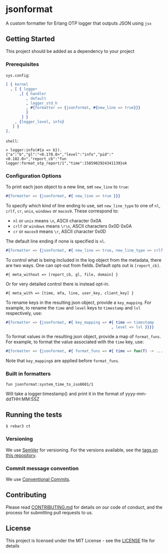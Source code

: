 # jsonformat

A custom formatter for Erlang OTP logger that outputs JSON using `jsx`

## Getting Started

This project should be added as a dependency to your project

### Prerequisites

`sys.config`:

```erlang
[ { kernel
  , [ { logger
      ,[ { handler
         , default
         , logger_std_h
         , #{formatter => {jsonformat, #{new_line => true}}}
         }
       ] }
    , {logger_level, info}
   ] }
].

```

`shell`:

```
> logger:info(#{a => b}).
{"a":"b","gl":"<0.178.0>","level":"info","pid":"<0.182.0>","report_cb":"fun logger:format_otp_report/1","time":1585902924341139}ok
```

### Configuration Options
To print each json object to a new line, set `new_line` to `true`:

```erlang
#{formatter => {jsonformat, #{ new_line => true }}}
```

To specify which kind of line ending to use, set `new_line_type` to
one of `nl`, `crlf`, `cr`, `unix`, `windows` or `macos9`. These
correspond to:

 * `nl` or `unix` means `\n`, ASCII character 0x0A
 * `crlf` or `windows` means `\r\n`, ASCII characters 0x0D 0x0A
 * `cr` or `macos9` means `\r`, ASCII character 0x0D

The default line ending if none is specified is `nl`.

```erlang
#{formatter => {jsonformat, #{ new_line => true, new_line_type => crlf }}}
```

To control what is being included in the log object from the metadata, there
are two ways. One can opt-out from fields. Default opts out is `[report_cb]`.

    #{ meta_without => [report_cb, gl, file, domain] }

Or for very detailed control there is instead opt-in.

    #{ meta_with => [time, mfa, line, user_key, client_key] }

To rename keys in the resulting json object, provide a `key_mapping`. For
example, to rename the `time` and `level` keys to `timestamp` and `lvl`
respectively, use:

```erlang
#{formatter => {jsonformat, #{ key_mapping => #{ time => timestamp
                                               , level => lvl }}}}
```

To format values in the resulting json object, provide a map of `format_funs`.
For example, to format the value associated with the `time` key, use:

```erlang
#{formatter => {jsonformat, #{ format_funs => #{ time => fun(T) -> ... end }}}
```

Note that `key_mapping`s are applied before `format_funs`.

### Built in formatters

    fun jsonformat:system_time_to_iso8601/1

Will take a logger:timestamp() and print it in the format of yyyy-mm-ddTHH:MM:SSZ 

## Running the tests

```
$ rebar3 ct
```

### Versioning

We use [SemVer](http://semver.org/) for versioning. For the versions available, see the [tags on this repository](https://github.com/kivra/jsonformat/tags).

### Commit message convention
We use [Conventional Commits](https://www.conventionalcommits.org).

## Contributing

Please read [CONTRIBUTING.md](CONTRIBUTING.md) for details on our code of conduct, and the process for submitting pull requests to us.

## License

This project is licensed under the MIT License - see the [LICENSE](LICENSE) file for details

